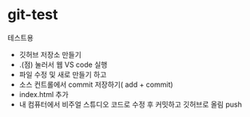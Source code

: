 # git-test
테스트용

+ 깃허브 저장소 만들기 
+ .(점) 눌러서 웹 VS code 실행
+ 파일 수정 및 새로 만들기 하고
+ 소스 컨트롤에서 commit 저장하기( add + commit)
+ index.html 추가
+ 내 컴퓨터에서 비주얼 스튜디오 코드로 수정 후 커밋하고 깃허브로 올림 push